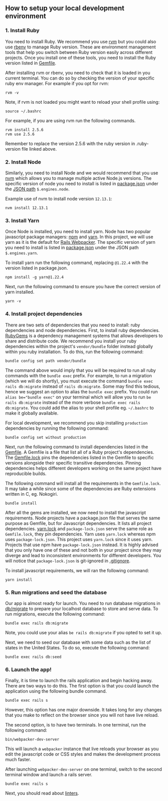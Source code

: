 ## How to setup your local development environment
### 1. Install Ruby
You need to install Ruby. We recommend you use [rvm](https://rvm.io/) but you could also use [rbenv](https://github.com/rbenv/rbenv) to manage Ruby version.
These are environment management tools that help you switch between Ruby version easily across different projects.
Once you install one of these tools, you need to install the Ruby version listed in [Gemfile](../Gemfile).

After installing rvm or rbenv, you need to check that it is loaded in you current terminal.
You can do so by checking the version of your specific ruby env manager. 
For example if you opt for rvm:
```shell script
rvm -v
```

Note, if rvm is not loaded you might want to reload your shell profile using:
```shell script
source ~/.bashrc
```

For example, if you are using rvm run the following commands.
```shell script
rvm install 2.5.6
rvm use 2.5.6
```
Remember to replace the version 2.5.6 with the ruby version in .ruby-version file linked above.

### 2. Install Node
Similarly, you need to install Node and we would recommend that you use [nvm](https://github.com/nvm-sh/nvm) which allows you to manage multiple active Node.js versions.
The specific version of node you need to install is listed in [package.json](../package.json) under the [JSON path](https://github.com/json-path/JsonPath) `$.engines.node`.

Example use of nvm to install node version `12.13.1`:
```shell script
nvm install 12.13.1
```

### 3. Install Yarn
Once Node is installed, you need to install yarn. Node has two popular javascript package managers: [npm](https://github.com/npm/cli) and [yarn](https://github.com/yarnpkg/yarn).
In this project, we will use yarn as it is the default for [Rails Webpacker](https://github.com/rails/webpacker).
The specific version of yarn you need to install is listed in [package.json](../package.json) under the JSON path `$.engines.yarn`.

To install yarn run the following command, replacing `@1.22.4` with the version listed in package.json.
```shell script
npm install -g yarn@1.22.4
```

Next, run the following command to ensure you have the correct version of yarn installed.
```shell script
yarn -v
```

### 4. Install project dependencies
There are two sets of dependencies that you need to install: ruby dependencies and node dependencies.
First, to install ruby dependencies. [RubyGems](https://rubygems.org/) is a dependency management systems that allows developers to share and distribute code.
We recommend you install your ruby dependencies within the project's `vendor/bundle` folder instead globally within you ruby installation.
To do this, run the following command:
```shell script
bundle config set path vendor/bundle 
```

The command above would imply that you will be required to run all ruby commands with the `bundle exec` prefix.
For example, to run a migration (which we will do shortly), you must execute the command `bundle exec rails db:migrate` instead of `rails db:migrate`.
Some may find this tedious, hence we suggest an option to alias the `bundle exec` prefix. 
You could run `alias be="bundle exec"` on your terminal which will allow you to run `be rails db:migrate` instead of the more verbose `bundle exec rails db:migrate`.
You could add the alias to your shell profile eg. `~/.bashrc` to make it globally available.

For local development, we recommend you skip installing `production` dependencies by running the following command:
```shell script
bundle config set without production
```

Next, run the following command to install dependencies listed in the [Gemfile](../Gemfile).
A Gemfile is a file that list all of a Ruby project's dependencies. 
The [Gemfile.lock](../Gemfile.lock) pins the dependencies listed in the Gemfile to specific versions alongside their specific transitive dependencies.
Pinning dependencies helps different developers working on the same project have reproducible builds.

The following command will install all the requirements in the `Gemfile.lock`.
It may take a while since some of the dependencies are Ruby extensions written in C, eg. Nokogiri.
```shell script
bundle install
```

After all the gems are installed, we now need to install the javascript requirements.
Node projects have a package.json file that serves the same purpose as Gemfile, but for Javascript dependencies. It lists all project dependencies.
[yarn.lock](../yarn.lock) and `package-lock.json` serve the same role as `Gemfile.lock`, they pin dependencies. 
Yarn uses `yarn.lock` whereas npm uses `package-lock.json`. This project uses `yarn.lock` since it uses yarn.
Projects that use npm have `package-lock.json` instead. It is highly advised that you only have one of these and not both
in your project since they may diverge and lead to inconsistent environments for different developers. 
You will notice that `package-lock.json` is git-ignored in [.gitignore](../.gitignore).

To install javascript requirements, we will ran the following command:
```shell script
yarn install
```

### 5. Run migrations and seed the database
Our app is almost ready for launch. You need to run database migrations in [db/migrate](../db/migrate) to prepare your localhost
database to store and serve data. To run migrations, execute the following command:
```shell script
bundle exec rails db:migrate
```
Note, you could use your alias `be rails db:migrate` if you opted to set it up.

Next, we need to seed our database with some data such as the list of states in the United States.
To do so, execute the following command:
```shell script
bundle exec rails db:seed
```

### 6. Launch the app!
Finally, it is time to launch the rails application and begin hacking away.
There are two ways to do this. The first option is that you could launch the application using the following bundle command.
```shell script
bundle exec rails s
```

However, this option has one major downside. It takes long for any changes that you make to reflect on the browser since 
you will not have live reload.

The second option, is to have two terminals. In one terminal, run the following command:
```shell script
bin/webpacker-dev-server
``` 

This will launch a `webpacker` instance that live reloads your browser as you edit the javascript code or CSS styles and makes the development process much faster.

After launching `webpacker-dev-server` on one terminal, switch to the second terminal window and launch a rails server.
```shell script
bundle exec rails s
```

Next, you should read about [linters](./linters.md).
